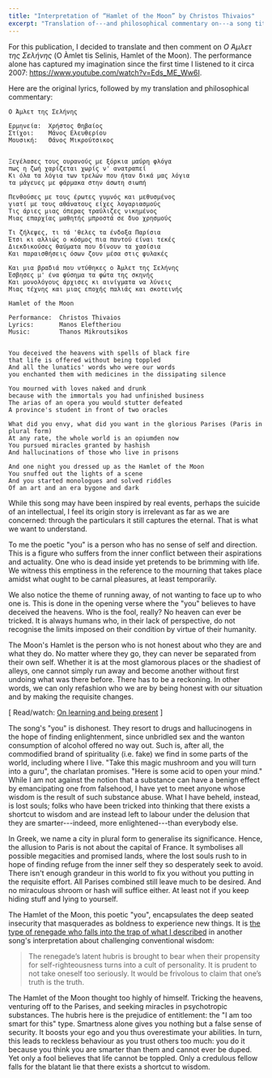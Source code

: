 ```yaml
---
title: "Interpretation of “Hamlet of the Moon” by Christos Thivaios"
excerpt: "Translation of---and philosophical commentary on---a song titled 'Hamlet of the Moon' by Christos Thivaios."
---
```


For this publication, I decided to translate and then comment on
_Ο Άμλετ της Σελήνης_ (O Àmlet tis Selinis, Hamlet of the Moon).  The
performance alone has captured my imagination since the first time I
listened to it circa 2007: <https://www.youtube.com/watch?v=Eds_ME_Ww6I>.

Here are the original lyrics, followed by my translation and
philosophical commentary:

```
Ο Άμλετ της Σελήνης

Ερμηνεία:  Χρήστος Θηβαίος
Στίχοι:    Μάνος Ελευθερίου
Μουσική:   Θάνος Μικρούτσικος


Ξεγέλασες τους ουρανούς με ξόρκια μαύρη φλόγα
πως η ζωή χαρίζεται χωρίς ν' ανατραπεί
Κι όλα τα λόγια των τρελών που ήταν δικά μας λόγια
τα μάγευες με φάρμακα στην άσωτη σιωπή
 
Πενθούσες με τους έρωτες γυμνός και μεθυσμένος
γιατί με τους αθάνατους είχες λογαριασμούς
Τις άριες μιας όπερας τραύλιζες νικημένος
Μιας επαρχίας μαθητής μπροστά σε δυο χρησμούς
 
Τι ζήλεψες, τι τά 'θελες τα ένδοξα Παρίσια
Έτσι κι αλλιώς ο κόσμος πια παντού είναι τεκές
Διεκδικούσες θαύματα που δίνουν τα χασίσια
Και παραισθήσεις όσων ζουν μέσα στις φυλακές
 
Και μια βραδιά που ντύθηκες ο Άμλετ της Σελήνης
Έσβησες μ' ένα φύσημα τα φώτα της σκηνής
Και μονολόγους άρχισες κι αινίγματα να λύνεις
Μιας τέχνης και μιας εποχής παλιάς και σκοτεινής
```

```
Hamlet of the Moon

Performance:  Christos Thivaios
Lyrics:       Manos Eleftheriou
Music:        Thanos Mikroutsikos


You deceived the heavens with spells of black fire
that life is offered without being toppled
And all the lunatics' words who were our words
you enchanted them with medicines in the dissipating silence

You mourned with loves naked and drunk
because with the immortals you had unfinished business
The arias of an opera you would stutter defeated
A province's student in front of two oracles

What did you envy, what did you want in the glorious Parises (Paris in plural form)
At any rate, the whole world is an opiumden now
You pursued miracles granted by hashish
And hallucinations of those who live in prisons

And one night you dressed up as the Hamlet of the Moon
You snuffed out the lights of a scene
And you started monologues and solved riddles
Of an art and an era bygone and dark
```

While this song may have been inspired by real events, perhaps the
suicide of an intellectual, I feel its origin story is irrelevant as far
as we are concerned: through the particulars it still captures the
eternal.  That is what we want to understand.

To me the poetic "you" is a person who has no sense of self and
direction.  This is a figure who suffers from the inner conflict between
their aspirations and actuality.  One who is dead inside yet pretends to
be brimming with life.  We witness this emptiness in the reference to
the mourning that takes place amidst what ought to be carnal pleasures,
at least temporarily.

We also notice the theme of running away, of not wanting to face up to
who one is.  This is done in the opening verse where the "you" believes
to have deceived the heavens.  Who is the fool, really?  No heaven can
ever be tricked.  It is always humans who, in their lack of perspective,
do not recognise the limits imposed on their condition by virtue of
their humanity.

The Moon's Hamlet is the person who is not honest about who they are and
what they do.  No matter where they go, they can never be separated from
their own self.  Whether it is at the most glamorous places or the
shadiest of alleys, one cannot simply run away and become another
without first undoing what was there before.  There has to be a
reckoning.  In other words, we can only refashion who we are by being
honest with our situation and by making the requisite changes.

[ Read/watch: [On learning and being
present](https://protesilaos.com/books/2022-06-25-knowledge-presence/) ]

The song's "you" is dishonest.  They resort to drugs and hallucinogens
in the hope of finding enlightenment, since unbridled sex and the wanton
consumption of alcohol offered no way out.  Such is, after all, the
commodified brand of spirituality (i.e. fake) we find in some parts of
the world, including where I live.  "Take this magic mushroom and you
will turn into a guru", the charlatan promises.  "Here is some acid to
open your mind."  While I am not against the notion that a substance can
have a benign effect by emancipating one from falsehood, I have yet to
meet anyone whose wisdom is the result of such substance abuse.  What I
have beheld, instead, is lost souls; folks who have been tricked into
thinking that there exists a shortcut to wisdom and are instead left to
labour under the delusion that they are smarter---indeed, more
enlightened---than everybody else.

In Greek, we name a city in plural form to generalise its significance.
Hence, the allusion to Paris is not about the capital of France.  It
symbolises all possible megacities and promised lands, where the lost
souls rush to in hope of finding refuge from the inner self they so
desperately seek to avoid.  There isn't enough grandeur in this world to
fix you without you putting in the requisite effort.  All Parises
combined still leave much to be desired.  And no miraculous shroom or
hash will suffice either.  At least not if you keep hiding stuff and
lying to yourself.

The Hamlet of the Moon, this poetic "you", encapsulates the deep seated
insecurity that masquerades as boldness to experience new things.  It is
[the type of renegade who falls into the trap of what I
described](https://protesilaos.com/interpretations/2022-07-14-lhasa-confession/)
in another song's interpretation about challenging conventional wisdom:

> The renegade’s latent hubris is brought to bear when their propensity
> for self-righteousness turns into a cult of personality. It is prudent
> to not take oneself too seriously. It would be frivolous to claim that
> one’s truth is the truth.

The Hamlet of the Moon thought too highly of himself.  Tricking the
heavens, venturing off to the Parises, and seeking miracles in
psychotropic substances.  The hubris here is the prejudice of
entitlement: the "I am too smart for this" type.  Smartness alone gives
you nothing but a false sense of security.  It boosts your ego and you
thus overestimate your abilities.  In turn, this leads to reckless
behaviour as you trust others too much: you do it because you think you
are smarter than them and cannot ever be duped.  Yet only a fool
believes that life cannot be toppled.  Only a credulous fellow falls for
the blatant lie that there exists a shortcut to wisdom.

